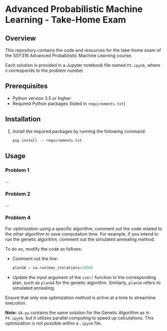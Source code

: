 # Advanced Probabilistic Machine Learning - Take-Home Exam

## Overview
This repository contains the code and resources for the take-home exam of the SSY316 Advanced Probabilistic Machine Learning course.

Each solution is provided in a Jupyter notebook file named `PX.ipynb`, where `X` corresponds to the problem number.

## Prerequisites
- Python version 3.5 or higher
- Required Python packages (listed in `requirements.txt`)

## Installation
1. Install the required packages by running the following command:
    ```sh
    pip install -r requirements.txt
    ```

## Usage
### Problem 1
...

### Problem 2
...

### Problem 4
For optimization using a specific algorithm, comment out the code related to the other algorithm to save computation time. For example, if you intend to run the genetic algorithm, comment out the simulated annealing method. 

To do so, modify the code as follows:
- Comment out the line:
  ```python
  planSA = sa.run(max_iterations=5000)
  ```
- Update the input argument of the `sim()` function to the corresponding plan, such as `planGA` for the genetic algorithm. Similarly, `planSA` refers to simulated annealing.

Ensure that only one optimization method is active at a time to streamline execution.

**Note:** `GA.py` contains the same solution for the Genetic Algorithm as in `P4.ipynb`, but it utilizes parallel computing to speed up calculations. This optimization is not possible within a `.ipynb` file.
